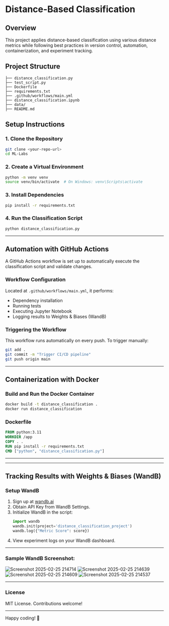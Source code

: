 # Distance-Based Classification

## Overview
This project applies distance-based classification using various distance metrics while following best practices in version control, automation, containerization, and experiment tracking.

## Project Structure
```
├── distance_classification.py
├── test_script.py
├── Dockerfile
├── requirements.txt
├── .github/workflows/main.yml
├── distance_classification.ipynb  
├── data/
├── README.md
```

## Setup Instructions
### 1. Clone the Repository
```sh
git clone <your-repo-url>
cd ML-Labs
```

### 2. Create a Virtual Environment
```sh
python -m venv venv
source venv/bin/activate  # On Windows: venv\Scripts\activate
```

### 3. Install Dependencies
```sh
pip install -r requirements.txt
```

### 4. Run the Classification Script
```sh
python distance_classification.py
```

---

## Automation with GitHub Actions
A GitHub Actions workflow is set up to automatically execute the classification script and validate changes.

### Workflow Configuration
Located at `.github/workflows/main.yml`, it performs:
- Dependency installation
- Running tests
- Executing Jupyter Notebook
- Logging results to Weights & Biases (WandB)

### Triggering the Workflow
This workflow runs automatically on every push.
To trigger manually:
```sh
git add .
git commit -m "Trigger CI/CD pipeline"
git push origin main
```

---

## Containerization with Docker
### Build and Run the Docker Container
```sh
docker build -t distance_classification .
docker run distance_classification
```

### Dockerfile
```dockerfile
FROM python:3.11
WORKDIR /app
COPY . .
RUN pip install -r requirements.txt
CMD ["python", "distance_classification.py"]
```

---

---

## Tracking Results with Weights & Biases (WandB)
### Setup WandB
1. Sign up at [wandb.ai](https://wandb.ai/)
2. Obtain API Key from WandB Settings.
3. Initialize WandB in the script:
   ```python
   import wandb
   wandb.init(project='distance_classification_project')
   wandb.log({"Metric Score": score})
   ```
4. View experiment logs on your WandB dashboard.

---

### Sample WandB Screenshot:
![Screenshot 2025-02-25 214714](https://github.com/user-attachments/assets/6bc4d0d4-a1d1-402a-bbc3-7be9183e069a)
![Screenshot 2025-02-25 214639](https://github.com/user-attachments/assets/787742b9-9729-459f-b270-5b2c7c3ed200)
![Screenshot 2025-02-25 214609](https://github.com/user-attachments/assets/f078d568-dc64-4d58-bd7e-9eb63890660f)
![Screenshot 2025-02-25 214537](https://github.com/user-attachments/assets/1667608e-5539-441f-8a8b-12986e0805ca)




---

### License
MIT License. Contributions welcome!

---

Happy coding! 🚀
